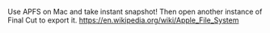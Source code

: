 Use APFS on Mac and take instant snapshot! Then open another instance of Final Cut to export it.
https://en.wikipedia.org/wiki/Apple_File_System
